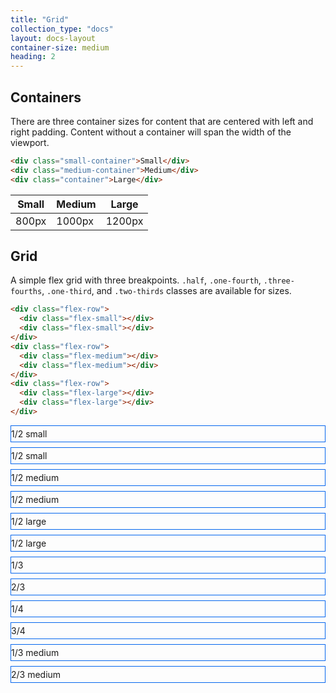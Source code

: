 ```yaml
---
title: "Grid"
collection_type: "docs"
layout: docs-layout
container-size: medium
heading: 2
---
```


<style>
.example {
  margin-bottom: .5rem;
  padding-top: .25rem;
  padding-bottom: .25rem;
  border: 1px solid #0366ee;
  font-weight: 400;
}
</style>

## Containers

There are three container sizes for content that are centered with left and right padding. Content without a container will span the width of the viewport.

~~~ html
<div class="small-container">Small</div>
<div class="medium-container">Medium</div>
<div class="container">Large</div>
~~~

<table>
  <thead>
    <tr>
      <th>Small</th>
      <th>Medium</th>
      <th>Large</th>
    </tr>
  </thead>
  <tbody>
    <tr>
      <td>800px</td>
      <td>1000px</td>
      <td>1200px</td>
    </tr>
  </tbody>
</table>

## Grid
A simple flex grid with three breakpoints. <code>.half</code>, <code>.one-fourth</code>, <code>.three-fourths</code>, <code>.one-third</code>, and <code>.two-thirds</code> classes are available for sizes.

~~~ html
<div class="flex-row">
  <div class="flex-small"></div>
  <div class="flex-small"></div>
</div>
<div class="flex-row">
  <div class="flex-medium"></div>
  <div class="flex-medium"></div>
</div>
<div class="flex-row">
  <div class="flex-large"></div>
  <div class="flex-large"></div>
</div> 
~~~

<div class="flex-row">
  <div class="flex-small example">1/2 small</div>
  <div class="flex-small example">1/2 small</div>
</div>
<div class="flex-row">
  <div class="flex-medium example">1/2 medium</div>
  <div class="flex-medium example">1/2 medium</div>
</div>
<div class="flex-row">
  <div class="flex-large example">1/2 large</div>
  <div class="flex-large example">1/2 large</div>
</div>
<div class="flex-row">
  <div class="flex-small example sm-one-third">1/3</div>
  <div class="flex-small example">2/3</div>
</div>
<div class="flex-row">
  <div class="flex-small example sm-one-fourth">1/4</div>
  <div class="flex-small example">3/4</div>
</div>
<div class="flex-row">
  <div class="flex-medium example md-one-third">1/3 medium</div>
  <div class="flex-medium example">2/3 medium</div>
</div>
